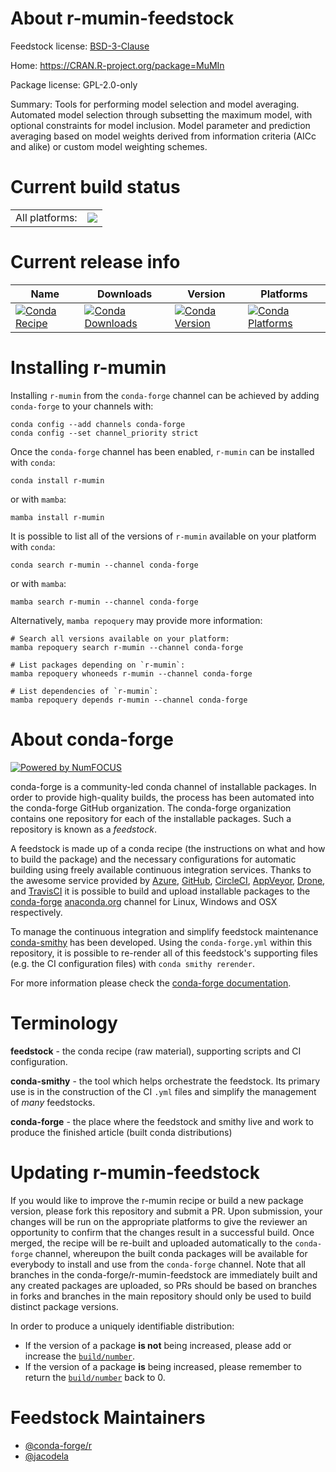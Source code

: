 About r-mumin-feedstock
=======================

Feedstock license: [BSD-3-Clause](https://github.com/conda-forge/r-mumin-feedstock/blob/main/LICENSE.txt)

Home: https://CRAN.R-project.org/package=MuMIn

Package license: GPL-2.0-only

Summary: Tools for performing model selection and model averaging. Automated model selection through subsetting the maximum model, with optional constraints for model inclusion. Model parameter and prediction averaging based on model weights derived from information criteria (AICc and alike) or custom model weighting schemes.

Current build status
====================


<table><tr><td>All platforms:</td>
    <td>
      <a href="https://dev.azure.com/conda-forge/feedstock-builds/_build/latest?definitionId=6127&branchName=main">
        <img src="https://dev.azure.com/conda-forge/feedstock-builds/_apis/build/status/r-mumin-feedstock?branchName=main">
      </a>
    </td>
  </tr>
</table>

Current release info
====================

| Name | Downloads | Version | Platforms |
| --- | --- | --- | --- |
| [![Conda Recipe](https://img.shields.io/badge/recipe-r--mumin-green.svg)](https://anaconda.org/conda-forge/r-mumin) | [![Conda Downloads](https://img.shields.io/conda/dn/conda-forge/r-mumin.svg)](https://anaconda.org/conda-forge/r-mumin) | [![Conda Version](https://img.shields.io/conda/vn/conda-forge/r-mumin.svg)](https://anaconda.org/conda-forge/r-mumin) | [![Conda Platforms](https://img.shields.io/conda/pn/conda-forge/r-mumin.svg)](https://anaconda.org/conda-forge/r-mumin) |

Installing r-mumin
==================

Installing `r-mumin` from the `conda-forge` channel can be achieved by adding `conda-forge` to your channels with:

```
conda config --add channels conda-forge
conda config --set channel_priority strict
```

Once the `conda-forge` channel has been enabled, `r-mumin` can be installed with `conda`:

```
conda install r-mumin
```

or with `mamba`:

```
mamba install r-mumin
```

It is possible to list all of the versions of `r-mumin` available on your platform with `conda`:

```
conda search r-mumin --channel conda-forge
```

or with `mamba`:

```
mamba search r-mumin --channel conda-forge
```

Alternatively, `mamba repoquery` may provide more information:

```
# Search all versions available on your platform:
mamba repoquery search r-mumin --channel conda-forge

# List packages depending on `r-mumin`:
mamba repoquery whoneeds r-mumin --channel conda-forge

# List dependencies of `r-mumin`:
mamba repoquery depends r-mumin --channel conda-forge
```


About conda-forge
=================

[![Powered by
NumFOCUS](https://img.shields.io/badge/powered%20by-NumFOCUS-orange.svg?style=flat&colorA=E1523D&colorB=007D8A)](https://numfocus.org)

conda-forge is a community-led conda channel of installable packages.
In order to provide high-quality builds, the process has been automated into the
conda-forge GitHub organization. The conda-forge organization contains one repository
for each of the installable packages. Such a repository is known as a *feedstock*.

A feedstock is made up of a conda recipe (the instructions on what and how to build
the package) and the necessary configurations for automatic building using freely
available continuous integration services. Thanks to the awesome service provided by
[Azure](https://azure.microsoft.com/en-us/services/devops/), [GitHub](https://github.com/),
[CircleCI](https://circleci.com/), [AppVeyor](https://www.appveyor.com/),
[Drone](https://cloud.drone.io/welcome), and [TravisCI](https://travis-ci.com/)
it is possible to build and upload installable packages to the
[conda-forge](https://anaconda.org/conda-forge) [anaconda.org](https://anaconda.org/)
channel for Linux, Windows and OSX respectively.

To manage the continuous integration and simplify feedstock maintenance
[conda-smithy](https://github.com/conda-forge/conda-smithy) has been developed.
Using the ``conda-forge.yml`` within this repository, it is possible to re-render all of
this feedstock's supporting files (e.g. the CI configuration files) with ``conda smithy rerender``.

For more information please check the [conda-forge documentation](https://conda-forge.org/docs/).

Terminology
===========

**feedstock** - the conda recipe (raw material), supporting scripts and CI configuration.

**conda-smithy** - the tool which helps orchestrate the feedstock.
                   Its primary use is in the construction of the CI ``.yml`` files
                   and simplify the management of *many* feedstocks.

**conda-forge** - the place where the feedstock and smithy live and work to
                  produce the finished article (built conda distributions)


Updating r-mumin-feedstock
==========================

If you would like to improve the r-mumin recipe or build a new
package version, please fork this repository and submit a PR. Upon submission,
your changes will be run on the appropriate platforms to give the reviewer an
opportunity to confirm that the changes result in a successful build. Once
merged, the recipe will be re-built and uploaded automatically to the
`conda-forge` channel, whereupon the built conda packages will be available for
everybody to install and use from the `conda-forge` channel.
Note that all branches in the conda-forge/r-mumin-feedstock are
immediately built and any created packages are uploaded, so PRs should be based
on branches in forks and branches in the main repository should only be used to
build distinct package versions.

In order to produce a uniquely identifiable distribution:
 * If the version of a package **is not** being increased, please add or increase
   the [``build/number``](https://docs.conda.io/projects/conda-build/en/latest/resources/define-metadata.html#build-number-and-string).
 * If the version of a package **is** being increased, please remember to return
   the [``build/number``](https://docs.conda.io/projects/conda-build/en/latest/resources/define-metadata.html#build-number-and-string)
   back to 0.

Feedstock Maintainers
=====================

* [@conda-forge/r](https://github.com/orgs/conda-forge/teams/r/)
* [@jacodela](https://github.com/jacodela/)

